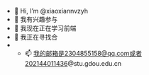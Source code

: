 - 👋 Hi, I’m @xiaoxiannvzyh
- 👀 我有兴趣参与
- 🌱 我现在正在学习前端
- 💞️ 我正在寻找合
- - 📫 我的邮箱是2304855158@qq.com或者202144011436@stu.gdou.edu.cn

<!---
xiaoxiannvzyh/xiaoxiannvzyh is a ✨ special ✨ repository because its `README.md` (this file) appears on your GitHub profile.
You can click the Preview link to take a look at your changes.
--->
